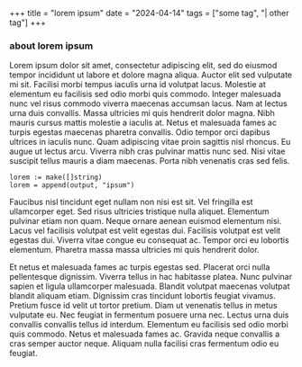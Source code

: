 +++
title = "lorem ipsum"
date = "2024-04-14" 
tags = ["some tag", "| other tag"]
+++

### about lorem ipsum

Lorem ipsum dolor sit amet, consectetur adipiscing elit, sed do eiusmod tempor incididunt ut labore et dolore magna aliqua. 
Auctor elit sed vulputate mi sit. Facilisi morbi tempus iaculis urna id volutpat lacus. 
Molestie at elementum eu facilisis sed odio morbi quis commodo. Integer malesuada nunc vel risus commodo viverra maecenas accumsan lacus. Nam at lectus urna duis convallis. Massa ultricies mi quis hendrerit dolor magna. Nibh mauris cursus mattis molestie a iaculis at. Netus et malesuada fames ac turpis egestas maecenas pharetra convallis. Odio tempor orci dapibus ultrices in iaculis nunc. Quam adipiscing vitae proin sagittis nisl rhoncus. Eu augue ut lectus arcu. Viverra nibh cras pulvinar mattis nunc sed. Nisi vitae suscipit tellus mauris a diam maecenas. Porta nibh venenatis cras sed felis.

``` {go}
lorem := make([]string)
lorem = append(output, "ipsum")
```
Faucibus nisl tincidunt eget nullam non nisi est sit. Vel fringilla est ullamcorper eget. Sed risus ultricies tristique nulla aliquet. Elementum pulvinar etiam non quam. Neque ornare aenean euismod elementum nisi. Lacus vel facilisis volutpat est velit egestas dui. Facilisis volutpat est velit egestas dui. Viverra vitae congue eu consequat ac. Tempor orci eu lobortis elementum. Pharetra massa massa ultricies mi quis hendrerit dolor.

Et netus et malesuada fames ac turpis egestas sed. Placerat orci nulla pellentesque dignissim. Viverra tellus in hac habitasse platea. Nunc pulvinar sapien et ligula ullamcorper malesuada. Blandit volutpat maecenas volutpat blandit aliquam etiam. Dignissim cras tincidunt lobortis feugiat vivamus. Pretium fusce id velit ut tortor pretium. Diam ut venenatis tellus in metus vulputate eu. Nec feugiat in fermentum posuere urna nec. Lectus urna duis convallis convallis tellus id interdum. Elementum eu facilisis sed odio morbi quis commodo. Netus et malesuada fames ac. Gravida neque convallis a cras semper auctor neque. Aliquam nulla facilisi cras fermentum odio eu feugiat.

